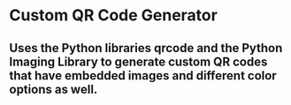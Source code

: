 # Custom QR Code Generator

## Uses the Python libraries qrcode and the Python Imaging Library to generate custom QR codes that have embedded images and different color options as well.
